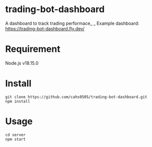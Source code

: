 # trading-bot-dashboard
A dashboard to track trading performace_ _
Example dashboard: https://trading-bot-dashboard.fly.dev/

# Requirement
Node.js v18.15.0


# Install
```
git clone https://github.com/cahs0505/trading-bot-dashboard.git
npm install
```

# Usage
```
cd server
npm start
```
